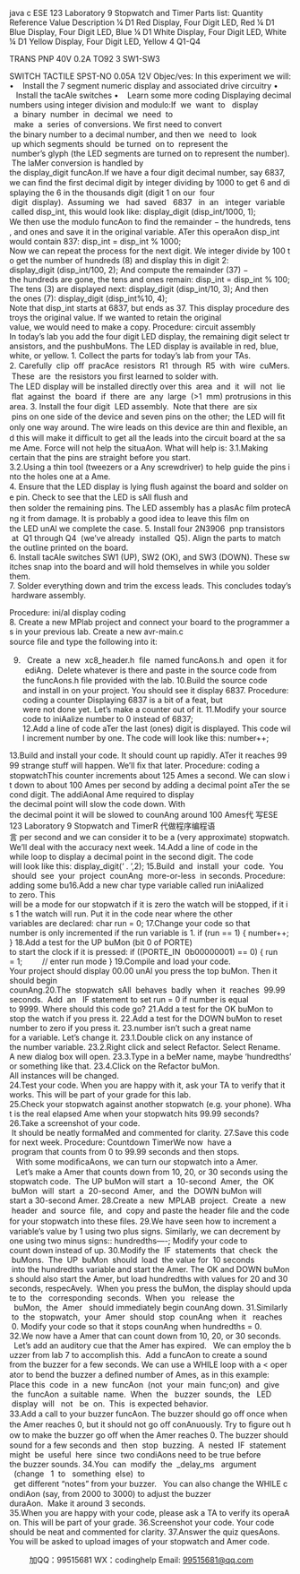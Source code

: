 java c
ESE 123
Laboratory 9
Stopwatch and Timer
Parts list:
Quantity
Reference
Value
Description
¼
D1
Red
Display, Four Digit LED, Red
¼
D1
Blue
Display, Four Digit LED, Blue
¼
D1
White
Display, Four Digit LED, White
¼
D1
Yellow
Display, Four Digit LED, Yellow
4
Q1-Q4

TRANS PNP 40V 0.2A TO92
3
SW1-SW3

SWITCH TACTILE SPST-NO 0.05A 12V
Objec/ves:
In this experiment we will:
•    Install the 7 segment numeric display and associated drive circuitry
•    Install the tacAle switches
•    Learn some more coding
Displaying decimal numbers using integer division and modulo:If  we  want  to   display   a  binary  number  in  decimal  we  need  to   make  a  series  of conversions. We ﬁrst need to convert the binary number to a decimal number, and then we  need to  look  up which segments should  be turned  on to  represent the  number’s glyph (the LED segments are turned on to represent the number). The laMer conversion is handled by the display_digit funcAon.If we have a four digit decimal number, say 6837, we can ﬁnd the ﬁrst decimal digit by integer dividing by 1000 to get 6 and displaying the 6 in the thousands digit (digit 1 on our  four  digit  display).  Assuming  we   had  saved   6837   in  an   integer  variable  called disp_int, this would look like:
display_digit (disp_int/1000, 1);
We then use the modulo funcAon to ﬁnd the remainder − the hundreds, tens, and ones and save it in the original variable. ATer this operaAon disp_int would contain 837:
disp_int = disp_int % 1000;
Now we can repeat the process for the next digit. We integer divide by 100 to get the number of hundreds (8) and display this in digit 2:
display_digit (disp_int/100, 2);
And compute the remainder (37) − the hundreds are gone, the tens and ones remain:
disp_int = disp_int % 100;
The tens (3) are displayed next:
display_digit (disp_int/10, 3);
And then the ones (7):
display_digit (disp_int%10, 4);
Note that disp_int starts at 6837, but ends as 37. This display procedure destroys the original value. If we wanted to retain the original value, we would need to make a copy.
Procedure: circuit assembly
In today’s lab you add the four digit LED display, the remaining digit select transistors, and the pushbuMons. The LED display is available in red, blue, white, or yellow.
1. Collect the parts for today’s lab from your TAs.
2. Carefully  clip  oﬀ  pracAce  resistors  R1  through  R5  with  wire  cuMers.  These  are  the resistors you ﬁrst learned to solder with. The LED display will be installed directly over this  area  and  it  will  not  lie  ﬂat  against  the  board  if  there  are  any  large  (>1  mm) protrusions in this area.
3. Install the four digit  LED assembly.  Note that there  are six  pins on one side of the device and seven pins on the other; the LED will ﬁt only one way around. The wire leads on this device are thin and ﬂexible, and this will make it diﬃcult to get all the leads into the circuit board at the same Ame. Force will not help the situaAon. What will help is:
3.1.Making certain that the pins are straight before you start.
3.2.Using a thin tool (tweezers or a Any screwdriver) to help guide the pins into the holes one at a Ame.
4. Ensure that the LED display is lying ﬂush against the board and solder one pin. Check to see that the LED is sAll ﬂush and then solder the remaining pins. The LED assembly has a plasAc ﬁlm protecAng it from damage. It is probably a good idea to leave this ﬁlm on the LED unAl we complete the case.
5. Install four 2N3906  pnp transistors  at  Q1 through Q4  (we’ve already  installed  Q5). Align the parts to match the outline printed on the board.
6. Install tacAle switches SW1 (UP), SW2 (OK), and SW3 (DOWN). These switches snap into the board and will hold themselves in while you solder them.
7. Solder everything down and trim the excess leads. This concludes today’s hardware assembly.


Procedure: ini/al display coding
8. Create a new MPlab project and connect your board to the programmer as in your previous lab. Create a new avr-main.c source ﬁle and type the following into it:

9.   Create  a  new  xc8_header.h  ﬁle  named funcAons.h  and  open  it for  ediAng.  Delete whatever is there and paste in the source code from the funcAons.h ﬁle provided with the lab.
10.Build the source code and install in on your project. You should see it display 6837.
Procedure: coding a counter
Displaying 6837 is a bit of a feat, but were not done yet. Let’s make a counter out of it.
11.Modify your source code to iniAalize number to 0 instead of 6837;
12.Add a line of code aTer the last (ones) digit is displayed. This code will increment number by one. The code will look like this:
number++;


13.Build and install your code. It should count up rapidly. ATer it reaches 9999 strange stuﬀ will happen. We’ll ﬁx that later.
Procedure: coding a stopwatchThis counter increments about 125 Ames a second. We can slow it down to about 100 Ames per second by adding a decimal point aTer the second digit. The addiAonal Ame required to display the decimal point will slow the code down. With the decimal point it will be slowed to counAng around 100 Ames代 写ESE 123 Laboratory 9 Stopwatch and TimerR
代做程序编程语言 per second and we can consider it to be a (very approximate) stopwatch. We’ll deal with the accuracy next week.
14.Add a line of code in the while loop to display a decimal point in the second digit. The code will look like this:
display_digit(‘ . ’,2);
15.Build  and  install  your  code.  You  should  see  your  project  counAng  more-or-less  in seconds.
Procedure: adding some bu16.Add a new char type variable called run iniAalized to zero. This will be a mode for our stopwatch if it is zero the watch will be stopped, if it is 1 the watch will run. Put it in the code near where the other variables are declared:
char run = 0;
17.Change your code so that number is only incremented if the run variable is 1.
if (run == 1)
{
number++;
}
18.Add a test for the UP buMon (bit 0 of PORTE) to start the clock if it is pressed:
if ((PORTE_IN  0b00000001) == 0)
{
run = 1;         // enter run mode
}
19.Compile and load your code. Your project should display 00.00 unAl you press the top buMon. Then it should begin counAng.20.The  stopwatch  sAll  behaves  badly  when  it  reaches  99.99  seconds.  Add  an   IF
statement to set run = 0 if number is equal to 9999. Where should this code go? 21.Add a test for the OK buMon to stop the watch if you press it.
22.Add a test for the DOWN buMon to reset number to zero if you press it. 23.number isn’t such a great name for a variable. Let’s change it.
23.1.Double click on any instance of the number variable.
23.2.Right click and select Refactor. Select Rename. A new dialog box will open. 23.3.Type in a beMer name, maybe ‘hundredths’ or something like that.
23.4.Click on the Refactor buMon. All instances will be changed.
24.Test your code. When you are happy with it, ask your TA to verify that it works. This will be part of your grade for this lab.
25.Check your stopwatch against another stopwatch (e.g. your phone). What is the real elapsed Ame when your stopwatch hits 99.99 seconds?
26.Take a screenshot of your code.  It should be neatly formaMed and commented for clarity.
27.Save this code for next week.
Procedure: Countdown TimerWe now  have a  program that counts from 0 to 99.99 seconds and then stops.    With some modiﬁcaAons, we can turn our stopwatch into a Amer.    Let’s make a Amer that counts down from 10, 20, or 30 seconds using the stopwatch code.  The UP buMon will start  a  10-second  Amer,  the  OK  buMon  will  start  a  20-second  Amer,  and  the  DOWN buMon will start a 30-second Amer.
28.Create a  new  MPLAB  project.  Create  a  new  header  and  source  ﬁle,  and  copy and paste the header ﬁle and the code for your stopwatch into these ﬁles.
29.We have seen how to increment a variable’s value by 1 using two plus signs. Similarly, we can decrement by one using two minus signs::
hundredths—-;
Modify your code to count down instead of up.
30.Modify the  IF  statements  that  check  the  buMons.  The  UP  buMon  should  load  the value for  10 seconds  into the hundredths variable and start the Amer. The OK and DOWN buMons should also start the Amer, but load hundredths with values for 20 and 30 seconds, respecAvely.  When you press the buMon, the display should update to  the   corresponding  seconds.  When  you   release  the   buMon,  the  Amer   should immediately begin counAng down.
31.Similarly  to  the  stopwatch,  your  Amer  should  stop  counAng  when  it   reaches  0. Modify your code so that it stops counAng when hundredths = 0.
32.We now have a Amer that can count down from 10, 20, or 30 seconds.   Let’s add an auditory cue that the Amer has expired.   We can employ the buzzer from lab 7 to accomplish this.  Add a funcAon to create a sound from the buzzer for a few seconds. We can use a WHILE loop with a < operator to bend the buzzer a deﬁned number of Ames, as in this example:
Place this  code  in  a  new  funcAon  (not  your  main  func;on)  and  give  the  funcAon  a suitable  name.  When  the   buzzer  sounds,  the   LED  display  will   not   be  on.  This  is expected behavior.
33.Add a call to your buzzer funcAon. The buzzer should go oﬀ once when the Amer reaches 0, but it should not go oﬀ conAnuously. Try to ﬁgure out how to make the buzzer go oﬀ when the Amer reaches 0. The buzzer should sound for a few seconds and  then  stop  buzzing.  A  nested  IF  statement  might  be  useful  here  since  two condiAons need to be true before the buzzer sounds.
34.You  can  modify  the  _delay_ms   argument   (change   1  to   something  else)  to   get diﬀerent “notes” from your buzzer.   You can also change the WHILE condiAon (say, from 2000 to 3000) to adjust the buzzer duraAon.  Make it around 3 seconds.
35.When you are happy with your code, please ask a TA to verify its operaAon. This will be part of your grade.
36.Screenshot your code. Your code should be neat and commented for clarity.
37.Answer the quiz quesAons. You will be asked to upload images of your stopwatch and Amer code.


         
加QQ：99515681  WX：codinghelp  Email: 99515681@qq.com
